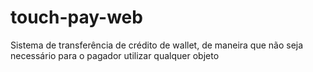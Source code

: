 # touch-pay-web

Sistema de transferência de crédito de wallet, de maneira que não seja necessário para o pagador utilizar qualquer objeto
